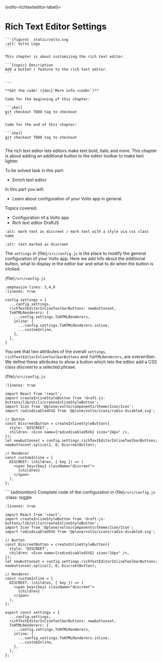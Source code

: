 (volto-richtexteditor-label)=

# Rich Text Editor Settings

````{sidebar} Volto chapter
```{figure} _static/volto.svg
:alt: Volto Logo
```

This chapter is about customizing the rich text editor.

```{topic} Description
Add a button / feature to the rich text editor.
```

---

**Get the code! ({doc}`More info <code>`)**

Code for the beginning of this chapter:

```shell
git checkout TODO tag to checkout
```

Code for the end of this chapter:

```shell
git checkout TODO tag to checkout
```
````

The rich text editor lets editors make text bold, italic and more. This chapter is about adding an additional button to the editor toolbar to make text lighter.

To be solved task in this part:

- Enrich text editor

In this part you will:

- Learn about configuration of your Volto app in general.

Topics covered:

- Configuration of a Volto app
- Rich text editor DraftJS

```{figure} _static/volto_richtexteditor_edit.jpg
:alt: mark text as discreet / mark text with a style via css class name
```

```{figure} _static/volto_richtexteditor.jpg
:alt: text marked as discreet
```

The `settings` in {file}`/src/config.js` is the place to modify the general configuration of your Volto app. Here we add info about the additional button, what to display in the editor bar and what to do when the button is clicked.

{file}`/src/config.js`

```{code-block} jsx
:emphasize-lines: 3,4,8
:linenos: true

config.settings = {
  ...config.settings,
  richTextEditorInlineToolbarButtons: newbuttonset,
  ToHTMLRenderers: {
    ...config.settings.ToHTMLRenderers,
    inline: {
      ...config.settings.ToHTMLRenderers.inline,
      ...customInline,
    },
  },
}
```

You see that two attributes of the overall `settings`, `richTextEditorInlineToolbarButtons` and `ToHTMLRenderers`, are overwritten. We define these attributes to show a button which lets the editor add a CSS class *discreet* to a selected phrase.

{file}`/src/config.js`

```{code-block} jsx
:linenos: true

import React from 'react';
import createInlineStyleButton from 'draft-js-buttons/lib/utils/createInlineStyleButton';
import Icon from '@plone/volto/components/theme/Icon/Icon';
import radiodisabledSVG from '@plone/volto/icons/radio-disabled.svg';

// Button
const DiscreetButton = createInlineStyleButton({
  style: 'DISCREET',
  children: <Icon name={radiodisabledSVG} size="24px" />,
});
let newbuttonset = config.settings.richTextEditorInlineToolbarButtons;
newbuttonset.splice(2, 0, DiscreetButton);

// Renderer
const customInline = {
  DISCREET: (children, { key }) => (
    <span key={key} className="discreet">
      {children}
    </span>
  ),
};
```

````{admonition} Complete code of the configuration in {file}`/src/config.js`
:class: toggle

```{code-block} jsx
:linenos: true

import React from 'react';
import createInlineStyleButton from 'draft-js-buttons/lib/utils/createInlineStyleButton';
import Icon from '@plone/volto/components/theme/Icon/Icon';
import radiodisabledSVG from '@plone/volto/icons/radio-disabled.svg';

// Button
const DiscreetButton = createInlineStyleButton({
  style: 'DISCREET',
  children: <Icon name={radiodisabledSVG} size="24px" />,
});
let newbuttonset = config.settings.richTextEditorInlineToolbarButtons;
newbuttonset.splice(2, 0, DiscreetButton);

// Renderer
const customInline = {
  DISCREET: (children, { key }) => (
    <span key={key} className="discreet">
      {children}
    </span>
  ),
};

export const settings = {
  ...config.settings,
  richTextEditorInlineToolbarButtons: newbuttonset,
  ToHTMLRenderers: {
    ...config.settings.ToHTMLRenderers,
    inline: {
      ...config.settings.ToHTMLRenderers.inline,
      ...customInline,
    },
  },
};
```
````
